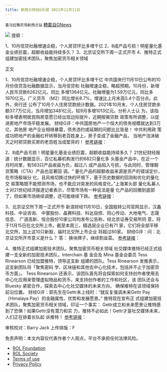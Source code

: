 ```yaml
---
title: 新西兰财经G乐部 2021年11月11日
---
```

`喜马拉雅农场新西兰站` [轉載自GNews](https://gnews.org/zh-hans/1658255/)

![](https://assets.gnews.org/wp-content/uploads/2021/10/图片-1-10.jpg)
提纲：

1、10月信贷社融增速企稳，个⼈房贷环比多增千亿
2、8成产品亏损！明星量化基⾦业绩巨震，超额收益能持续多久？
3、北京证交所下周⼀正式开市
4、推特正式组建加密技术团队，聚焦加密货币相关领域

正⽂

1、10月信贷社融增速企稳，个⼈房贷环比多增千亿
中共国央⾏11月10日公布的10月份信贷及社融数据显示，当月信贷和
社融增速企稳，略超预期。10月份，新增⼈民币贷款8262亿元，同比
多增1364亿元。社融增量为1.59万亿元，同比多1970亿元。⼴义货币
（M2）同比增长8.7%，增速比上月末⾼0.4个百分点。此外，央⾏还
公布了10月个⼈住房贷款统计数据。2021年10月末，个⼈住房贷款余
额37.7万亿元，当月增加3481亿元，较9月多增1013亿元。分析⼈⼠认
为，该指标多增表明居民购房意愿已经出现边际提升，近期按揭贷款
政策有所调整，以促进房地产市场平稳发展。
财经G评：中共国房地产⼀个恒⼤的债务规模就达到3万亿，其他房
地产企业相继暴雷，债务违约或延期的问题比比皆是！ 中共利用政
策成功把地产的⾦融杠杆转移到老百姓身上，房⼦变成了⾦融产品，
当地产泡沫破灭之时把贷款买房的老百姓当成垫背的！
[参考链接](https://finance.sina.com.cn/chanjing/cyxw/2021-11-11/%20doc-iktzqtyu6600089.shtml)：

2、8成产品亏损！明星量化基⾦业绩巨震，超额收益能持续多久？
21世纪财经报道：统计数据显示，百亿私募机构发⾏的682只量化多
头基⾦产品中，在近⼀个月时间里，有583只产品收益为负，超过⼋
成产品陷⼊亏损，与此同时，管理期货策略（CTA）产品也显著回
调。“ 量化产品的超额收益来源是资产的错误定价，在市场极端分
化，且风格切换过快的环境下，基于历史数据的回测和优化的量化交
易策略既不能预测市场，也不能应对突发的风格变化。”上海某头部
量化私募⼈⼠对21世纪经济报道记者表示，尽管市场有⼀种说法是量
化产品的回撤到底部了，但如果市场继续调整，还可能继续下跌。
[参考链接](https://cn.reuters.com/article/evergrande-payment%20deadline-1110-wedn-idCNKBS2HV03M?il=0)：

3、北京证交所下周⼀正式开市
新浪财经11月10日，全国股转公司官⽹显示，汉鑫科技、中设咨询、
中寰股份、晶赛科技、科达自控、同⼼传动、⼤地电⽓、志晟信息、
⼴道⾼新、恒合股份10家公司均发布公告称，经北京证券交易所同
意，将于11月15日在北交所上市。截⾄本周三，精选层企业已有71
家，它们将全部平移北交所，加上这10只新股，届时北交所上市企业
将超过80家。
财经G评：问：北京证交所开市意义是什么？
答： 换块牌⼦，继续割⾲菜。
[参考链接](https://finance.sina.com.cn/stock/s/2021-11-11/doc%20iktzscyy4841221.shtml)：

4、推特正式组建加密技术团队，聚焦加密货币相关领域
社交媒体推特已经正式组建⼀支全新的加密技术团队，Interchain 基
⾦会及 Mina 基⾦会委员 Tess Rinearson 已经加盟推特，领导这支新
组建的团队。Tess Rinearson 发推表示，这支新团队将「聚焦密码
学、区块链和其他去中⼼化技术，包括并不⽌于加密货币⽅面」。
Tess Rinearson 还表示，该团队首先将会探索如何支持创作者使用去
中⼼化应用来管理虚拟物品和货币，来支持创作者的⼯作和社区，该
团队还会与 Bluesky 紧密合作，探索去中⼼化社交媒体的未来⽅向，
确保推特在该领域保持前沿位置。
财经G评：郭先⽣在Gettr未上线时：“就反复强调未来Gettr Pay
（Himalaya Pay）的⾦融属性、优势和发展愿景。” 推特现在宣布正
式组建加密技术团队，聚焦加密货币相关领域，印证⼀个事实：
Gettr成立和未来愿景让推特感到了恐惧！如果Gettr没有潜⼒和实
⼒，推特不必如此！Gettr才是社交媒体未来，⼈们正在排着长队起
诉推特！
[参考链接](https://www.theverge.com/2021/11/10/22774501/twitter%20crypto-dedicated-team-dorsey-square-decentralizatio)：

审核校对：Barry Jack
上传排版：F



 

免责声明：本文内容仅代表作者个人观点，平台不承担任何法律风险。

- [ROL Foundation](https://rolfoundation.org/)
- [ROL Society](https://rolsociety.org/)
- [Terms of use](https://gnews.org/terms-of-use-3/)
- [Privacy Policy](https://gnews.org/privacy-policy/)
